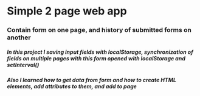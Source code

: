 # **Simple 2 page web app**
### Contain form on one page, and history of submitted forms on another
##### In this project I saving input fields with localStorage, synchronization of fields on multiple pages with this form opened with localStorage and setInterval()
##### Also I learned how to get data from form and how to create HTML elements, add attributes to them, and add to page
